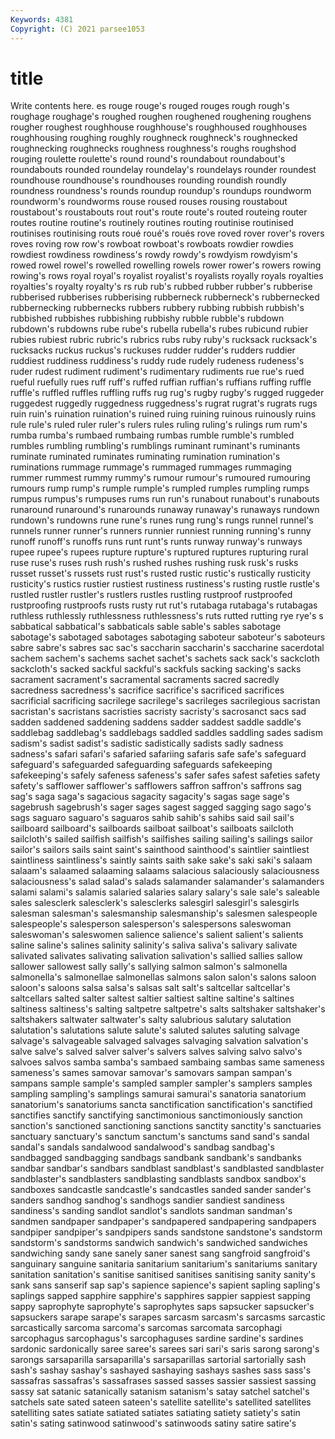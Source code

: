 ```yaml
---
Keywords: 4381
Copyright: (C) 2021 parsee1053
---
```


# title

Write contents here.
es rouge rouge's rouged rouges rough rough's
roughage roughage's roughed roughen roughened roughening roughens rougher roughest roughhouse
roughhouse's roughhoused roughhouses roughhousing roughing roughly roughneck roughneck's roughnecked roughnecking
roughnecks roughness roughness's roughs roughshod rouging roulette roulette's round round's
roundabout roundabout's roundabouts rounded roundelay roundelay's roundelays rounder roundest roundhouse
roundhouse's roundhouses rounding roundish roundly roundness roundness's rounds roundup roundup's
roundups roundworm roundworm's roundworms rouse roused rouses rousing roustabout roustabout's
roustabouts rout rout's route route's routed routeing router routes routine
routine's routinely routines routing routinise routinised routinises routinising routs roué
roué's roués rove roved rover rover's rovers roves roving row
row's rowboat rowboat's rowboats rowdier rowdies rowdiest rowdiness rowdiness's rowdy
rowdy's rowdyism rowdyism's rowed rowel rowel's rowelled rowelling rowels rower
rower's rowers rowing rowing's rows royal royal's royalist royalist's royalists
royally royals royalties royalties's royalty royalty's rs rub rub's rubbed
rubber rubber's rubberise rubberised rubberises rubberising rubberneck rubberneck's rubbernecked rubbernecking
rubbernecks rubbers rubbery rubbing rubbish rubbish's rubbished rubbishes rubbishing rubbishy
rubble rubble's rubdown rubdown's rubdowns rube rube's rubella rubella's rubes
rubicund rubier rubies rubiest rubric rubric's rubrics rubs ruby ruby's
rucksack rucksack's rucksacks ruckus ruckus's ruckuses rudder rudder's rudders ruddier
ruddiest ruddiness ruddiness's ruddy rude rudely rudeness rudeness's ruder rudest
rudiment rudiment's rudimentary rudiments rue rue's rued rueful ruefully rues
ruff ruff's ruffed ruffian ruffian's ruffians ruffing ruffle ruffle's ruffled
ruffles ruffling ruffs rug rug's rugby rugby's rugged ruggeder ruggedest
ruggedly ruggedness ruggedness's rugrat rugrat's rugrats rugs ruin ruin's ruination
ruination's ruined ruing ruining ruinous ruinously ruins rule rule's ruled
ruler ruler's rulers rules ruling ruling's rulings rum rum's rumba
rumba's rumbaed rumbaing rumbas rumble rumble's rumbled rumbles rumbling rumbling's
rumblings ruminant ruminant's ruminants ruminate ruminated ruminates ruminating rumination rumination's
ruminations rummage rummage's rummaged rummages rummaging rummer rummest rummy rummy's
rumour rumour's rumoured rumouring rumours rump rump's rumple rumple's rumpled
rumples rumpling rumps rumpus rumpus's rumpuses rums run run's runabout
runabout's runabouts runaround runaround's runarounds runaway runaway's runaways rundown rundown's
rundowns rune rune's runes rung rung's rungs runnel runnel's runnels
runner runner's runners runnier runniest running running's runny runoff runoff's
runoffs runs runt runt's runts runway runway's runways rupee rupee's
rupees rupture rupture's ruptured ruptures rupturing rural ruse ruse's ruses
rush rush's rushed rushes rushing rusk rusk's rusks russet russet's
russets rust rust's rusted rustic rustic's rustically rusticity rusticity's rustics
rustier rustiest rustiness rustiness's rusting rustle rustle's rustled rustler rustler's
rustlers rustles rustling rustproof rustproofed rustproofing rustproofs rusts rusty rut
rut's rutabaga rutabaga's rutabagas ruthless ruthlessly ruthlessness ruthlessness's ruts rutted
rutting rye rye's s sabbatical sabbatical's sabbaticals sable sable's sables
sabotage sabotage's sabotaged sabotages sabotaging saboteur saboteur's saboteurs sabre sabre's
sabres sac sac's saccharin saccharin's saccharine sacerdotal sachem sachem's sachems
sachet sachet's sachets sack sack's sackcloth sackcloth's sacked sackful sackful's
sackfuls sacking sacking's sacks sacrament sacrament's sacramental sacraments sacred sacredly
sacredness sacredness's sacrifice sacrifice's sacrificed sacrifices sacrificial sacrificing sacrilege sacrilege's
sacrileges sacrilegious sacristan sacristan's sacristans sacristies sacristy sacristy's sacrosanct sacs
sad sadden saddened saddening saddens sadder saddest saddle saddle's saddlebag
saddlebag's saddlebags saddled saddles saddling sades sadism sadism's sadist sadist's
sadistic sadistically sadists sadly sadness sadness's safari safari's safaried safariing
safaris safe safe's safeguard safeguard's safeguarded safeguarding safeguards safekeeping safekeeping's
safely safeness safeness's safer safes safest safeties safety safety's safflower
safflower's safflowers saffron saffron's saffrons sag sag's saga saga's sagacious
sagacity sagacity's sagas sage sage's sagebrush sagebrush's sager sages sagest
sagged sagging sago sago's sags saguaro saguaro's saguaros sahib sahib's
sahibs said sail sail's sailboard sailboard's sailboards sailboat sailboat's sailboats
sailcloth sailcloth's sailed sailfish sailfish's sailfishes sailing sailing's sailings sailor
sailor's sailors sails saint saint's sainthood sainthood's saintlier saintliest saintliness
saintliness's saintly saints saith sake sake's saki saki's salaam salaam's
salaamed salaaming salaams salacious salaciously salaciousness salaciousness's salad salad's salads
salamander salamander's salamanders salami salami's salamis salaried salaries salary salary's
sale sale's saleable sales salesclerk salesclerk's salesclerks salesgirl salesgirl's salesgirls
salesman salesman's salesmanship salesmanship's salesmen salespeople salespeople's salesperson salesperson's salespersons
saleswoman saleswoman's saleswomen salience salience's salient salient's salients saline saline's
salines salinity salinity's saliva saliva's salivary salivate salivated salivates salivating
salivation salivation's sallied sallies sallow sallower sallowest sally sally's sallying
salmon salmon's salmonella salmonella's salmonellae salmonellas salmons salon salon's salons
saloon saloon's saloons salsa salsa's salsas salt salt's saltcellar saltcellar's
saltcellars salted salter saltest saltier saltiest saltine saltine's saltines saltiness
saltiness's salting saltpetre saltpetre's salts saltshaker saltshaker's saltshakers saltwater saltwater's
salty salubrious salutary salutation salutation's salutations salute salute's saluted salutes
saluting salvage salvage's salvageable salvaged salvages salvaging salvation salvation's salve
salve's salved salver salver's salvers salves salving salvo salvo's salvoes
salvos samba samba's sambaed sambaing sambas same sameness sameness's sames
samovar samovar's samovars sampan sampan's sampans sample sample's sampled sampler
sampler's samplers samples sampling sampling's samplings samurai samurai's sanatoria sanatorium
sanatorium's sanatoriums sancta sanctification sanctification's sanctified sanctifies sanctify sanctifying sanctimonious
sanctimoniously sanction sanction's sanctioned sanctioning sanctions sanctity sanctity's sanctuaries sanctuary
sanctuary's sanctum sanctum's sanctums sand sand's sandal sandal's sandals sandalwood
sandalwood's sandbag sandbag's sandbagged sandbagging sandbags sandbank sandbank's sandbanks sandbar
sandbar's sandbars sandblast sandblast's sandblasted sandblaster sandblaster's sandblasters sandblasting sandblasts
sandbox sandbox's sandboxes sandcastle sandcastle's sandcastles sanded sander sander's sanders
sandhog sandhog's sandhogs sandier sandiest sandiness sandiness's sanding sandlot sandlot's
sandlots sandman sandman's sandmen sandpaper sandpaper's sandpapered sandpapering sandpapers sandpiper
sandpiper's sandpipers sands sandstone sandstone's sandstorm sandstorm's sandstorms sandwich sandwich's
sandwiched sandwiches sandwiching sandy sane sanely saner sanest sang sangfroid
sangfroid's sanguinary sanguine sanitaria sanitarium sanitarium's sanitariums sanitary sanitation sanitation's
sanitise sanitised sanitises sanitising sanity sanity's sank sans sanserif sap
sap's sapience sapience's sapient sapling sapling's saplings sapped sapphire sapphire's
sapphires sappier sappiest sapping sappy saprophyte saprophyte's saprophytes saps sapsucker
sapsucker's sapsuckers sarape sarape's sarapes sarcasm sarcasm's sarcasms sarcastic sarcastically
sarcoma sarcoma's sarcomas sarcomata sarcophagi sarcophagus sarcophagus's sarcophaguses sardine sardine's
sardines sardonic sardonically saree saree's sarees sari sari's saris sarong
sarong's sarongs sarsaparilla sarsaparilla's sarsaparillas sartorial sartorially sash sash's sashay
sashay's sashayed sashaying sashays sashes sass sass's sassafras sassafras's sassafrases
sassed sasses sassier sassiest sassing sassy sat satanic satanically satanism
satanism's satay satchel satchel's satchels sate sated sateen sateen's satellite
satellite's satellited satellites satelliting sates satiate satiated satiates satiating satiety
satiety's satin satin's sating satinwood satinwood's satinwoods satiny satire satire's
